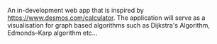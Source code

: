 An in-development web app that is inspired by https://www.desmos.com/calculator. The application will serve as a visualisation for graph based algorithms such as Dijkstra's Algorithm, Edmonds–Karp algorithm etc...
